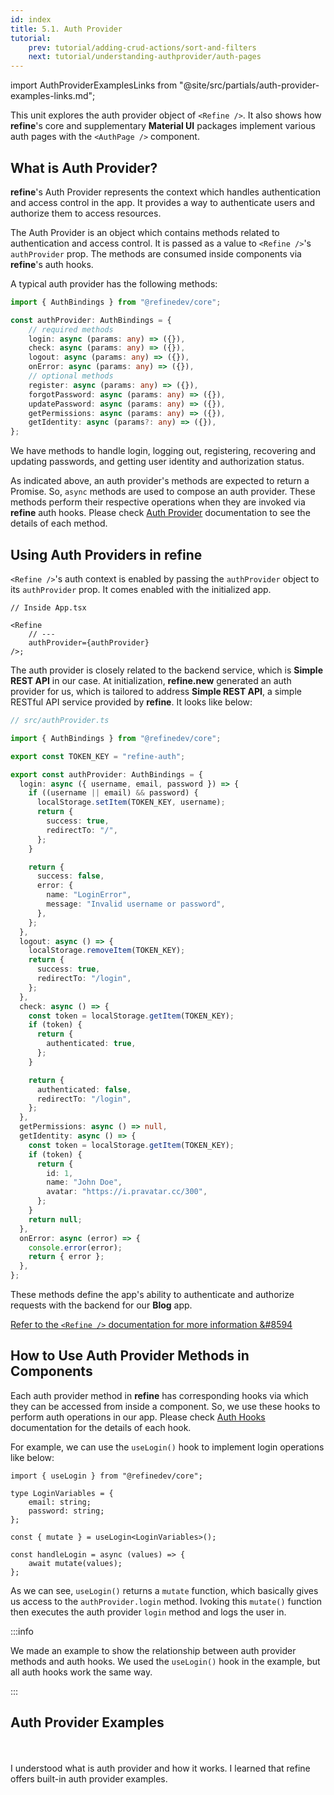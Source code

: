 ```yaml
---
id: index
title: 5.1. Auth Provider
tutorial:
    prev: tutorial/adding-crud-actions/sort-and-filters
    next: tutorial/understanding-authprovider/auth-pages
---
```


import AuthProviderExamplesLinks from "@site/src/partials/auth-provider-examples-links.md";

This unit explores the auth provider object of `<Refine />`. It also shows how **refine**'s core and supplementary **Material UI** packages implement various auth pages with the `<AuthPage />` component.


## What is Auth Provider?

**refine**'s Auth Provider represents the context which handles authentication and access control in the app. It provides a way to authenticate users and authorize them to access resources.

The Auth Provider is an object which contains methods related to authentication and access control. It is passed as a value to `<Refine />`'s `authProvider` prop. The methods are consumed inside components via **refine**'s auth hooks.

A typical auth provider has the following methods:

```ts
import { AuthBindings } from "@refinedev/core";

const authProvider: AuthBindings = {
    // required methods
    login: async (params: any) => ({}),
    check: async (params: any) => ({}),
    logout: async (params: any) => ({}),
    onError: async (params: any) => ({}),
    // optional methods
    register: async (params: any) => ({}),
    forgotPassword: async (params: any) => ({}),
    updatePassword: async (params: any) => ({}),
    getPermissions: async (params: any) => ({}),
    getIdentity: async (params?: any) => ({}),
};
```

We have methods to handle login, logging out, registering, recovering and updating passwords, and getting user identity and authorization status.

As indicated above, an auth provider's methods are expected to return a Promise. So, `async` methods are used to compose an auth provider. These methods perform their respective operations when they are invoked via **refine** auth hooks. Please check [Auth Provider](/docs/api-reference/core/providers/auth-provider/) documentation to see the details of each method.


## Using Auth Providers in refine

`<Refine />`'s auth context is enabled by passing the `authProvider` object to its `authProvider` prop. It comes enabled with the initialized app.

```tsx
// Inside App.tsx

<Refine
    // ---
    authProvider={authProvider}
/>;
```

The auth provider is closely related to the backend service, which is **Simple REST API** in our case. At initialization, **refine.new** generated an auth provider for us, which is tailored to address **Simple REST API**, a simple RESTful API service provided by **refine**. It looks like below:

```TypeScript
// src/authProvider.ts

import { AuthBindings } from "@refinedev/core";

export const TOKEN_KEY = "refine-auth";

export const authProvider: AuthBindings = {
  login: async ({ username, email, password }) => {
    if ((username || email) && password) {
      localStorage.setItem(TOKEN_KEY, username);
      return {
        success: true,
        redirectTo: "/",
      };
    }

    return {
      success: false,
      error: {
        name: "LoginError",
        message: "Invalid username or password",
      },
    };
  },
  logout: async () => {
    localStorage.removeItem(TOKEN_KEY);
    return {
      success: true,
      redirectTo: "/login",
    };
  },
  check: async () => {
    const token = localStorage.getItem(TOKEN_KEY);
    if (token) {
      return {
        authenticated: true,
      };
    }

    return {
      authenticated: false,
      redirectTo: "/login",
    };
  },
  getPermissions: async () => null,
  getIdentity: async () => {
    const token = localStorage.getItem(TOKEN_KEY);
    if (token) {
      return {
        id: 1,
        name: "John Doe",
        avatar: "https://i.pravatar.cc/300",
      };
    }
    return null;
  },
  onError: async (error) => {
    console.error(error);
    return { error };
  },
};
```

These methods define the app's ability to authenticate and authorize requests with the backend for our **Blog** app.

[Refer to the `<Refine />` documentation for more information &#8594](/docs/api-reference/core/components/refine-config/)


## How to Use Auth Provider Methods in Components

Each auth provider method in **refine** has corresponding hooks via which they can be accessed from inside a component. So, we use these hooks to perform auth operations in our app. Please check [Auth Hooks](/docs/api-reference/core/hooks/auth/useIsAuthenticated/) documentation for the details of each hook.

For example, we can use the `useLogin()` hook to implement login operations like below:

```tsx
import { useLogin } from "@refinedev/core";

type LoginVariables = {
    email: string;
    password: string;
};

const { mutate } = useLogin<LoginVariables>();

const handleLogin = async (values) => {
    await mutate(values);
};
```

As we can see, `useLogin()` returns a `mutate` function, which basically gives us access to the `authProvider.login` method. Ivoking this `mutate()` function then executes the auth provider `login` method and logs the user in.

:::info

We made an example to show the relationship between auth provider methods and auth hooks. We used the `useLogin()` hook in the example, but all auth hooks work the same way.

:::

## Auth Provider Examples

<AuthProviderExamplesLinks/>

<br />
<br />

<Checklist>

<ChecklistItem id="auth-provider-intro">
I understood what is auth provider and how it works.
</ChecklistItem>
<ChecklistItem id="auth-provider-intro-2">
I learned that refine offers built-in auth provider examples.
</ChecklistItem>

</Checklist>
